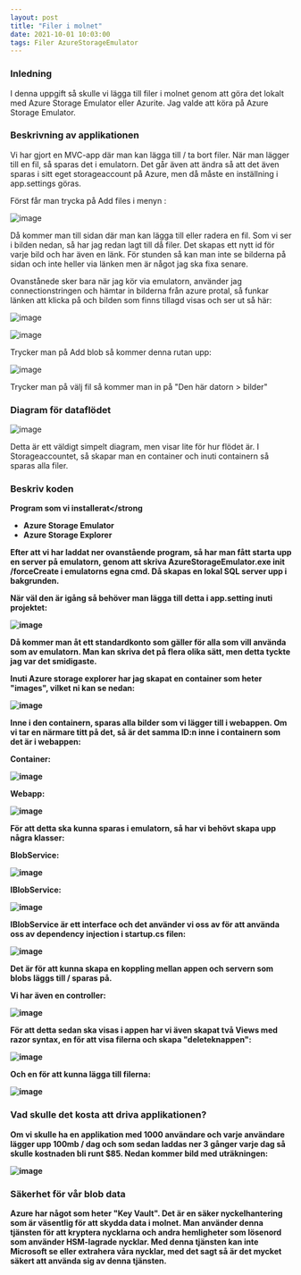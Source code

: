 ```yaml
---
layout: post
title: "Filer i molnet"
date: 2021-10-01 10:03:00
tags: Filer AzureStorageEmulator 
--- 
```


### Inledning

I denna uppgift så skulle vi lägga till filer i molnet genom att göra det lokalt med Azure Storage Emulator eller Azurite. 
Jag valde att köra på Azure Storage Emulator. 

### Beskrivning av applikationen

Vi har gjort en MVC-app där man kan lägga till / ta bort filer. När man lägger till en fil, så sparas det i emulatorn. 
Det går även att ändra så att det även sparas i sitt eget storageaccount på Azure, men då måste en inställning i app.settings göras.

Först får man trycka på Add files i menyn :

![image](https://user-images.githubusercontent.com/65369996/135588422-8f881f85-47d9-46bc-8cbf-aaf5dea045c5.png)

Då kommer man till sidan där man kan lägga till eller radera en fil. Som vi ser i bilden nedan, så har jag redan lagt till då filer. 
Det skapas ett nytt id för varje bild och har även en länk. För stunden så kan man inte se bilderna på sidan och inte heller via länken
men är något jag ska fixa senare. 

Ovanstånede sker bara när jag kör via emulatorn, använder jag connectionstringen och hämtar in bilderna
från azure protal, så funkar länken att klicka på och bilden som finns tillagd visas och ser ut så här:

![image](https://user-images.githubusercontent.com/65369996/135756119-529731b9-6270-41c2-8431-0ecf55ac3203.png)


![image](https://user-images.githubusercontent.com/65369996/135588711-10162827-b998-452e-a077-0e126307a347.png)

Trycker man på Add blob så kommer denna rutan upp:

![image](https://user-images.githubusercontent.com/65369996/135589038-69a53190-4385-42c8-a553-08d2a2472c86.png)

Trycker man på välj fil så kommer man in på "Den här datorn > bilder" 

### Diagram för dataflödet

![image](https://user-images.githubusercontent.com/65369996/135596630-8522e8d7-c5d6-4755-82cf-583c82754d89.png)

Detta är ett väldigt simpelt diagram, men visar lite för hur flödet är.
I Storageaccountet, så skapar man en container och inuti containern så sparas alla filer.


### Beskriv koden

  <strong>Program som vi installerat</strong
  * Azure Storage Emulator
  * Azure Storage Explorer
  
  Efter att vi har laddat ner ovanstående program, så har man fått starta upp en server på emulatorn, genom att skriva AzureStorageEmulator.exe init /forceCreate i
  emulatorns egna cmd. 
  Då skapas en lokal SQL server upp i bakgrunden.
  
  När väl den är igång så behöver man lägga till detta i app.setting inuti projektet:

  ![image](https://user-images.githubusercontent.com/65369996/135591107-17ed605b-1812-4310-b7cc-0f3d35b71526.png)
  
  Då kommer man åt ett standardkonto som gäller för alla som vill använda som av emulatorn.
  Man kan skriva det på flera olika sätt, men detta tyckte jag var det smidigaste. 
  
  Inuti Azure storage explorer har jag skapat en container som heter "images", vilket ni kan se nedan:
  
  ![image](https://user-images.githubusercontent.com/65369996/135591395-e61d336f-acb9-41ae-aa14-9ec6bb75f9b9.png)
  
  Inne i den containern, sparas alla bilder som vi lägger till i webappen. Om vi tar en närmare titt på det, så är det 
  samma ID:n inne i containern som det är i webappen:
  
  Container: 
  
  ![image](https://user-images.githubusercontent.com/65369996/135591657-df1b8695-e6c1-4e52-87b5-bb4db83a4c9c.png)

  Webapp:
  
  ![image](https://user-images.githubusercontent.com/65369996/135591781-b8a5a06c-f943-433a-89c0-979c2cfdb176.png)
  
  För att detta ska kunna sparas i emulatorn, så har vi behövt skapa upp några klasser:
  
  BlobService:

  ![image](https://user-images.githubusercontent.com/65369996/135592374-d64a3f29-a4ca-4308-ae81-90621d09cbfb.png)
  
  IBlobService:
  
  ![image](https://user-images.githubusercontent.com/65369996/135592471-fa697dd3-8431-4bba-96ac-44bc0a72f7ff.png)
  
  IBlobService är ett interface och det använder vi oss av för att använda oss av dependency injection i startup.cs filen:
  
  ![image](https://user-images.githubusercontent.com/65369996/135592663-ac63f53b-c4e7-4077-ba4a-90e14327c9b6.png)
  
  Det är för att kunna skapa en koppling mellan appen och servern som blobs läggs till / sparas på. 
  
  Vi har även en controller: 
  
  ![image](https://user-images.githubusercontent.com/65369996/135592941-fe7bd985-8a6a-49f0-b628-f0d68107a10b.png)

  För att detta sedan ska visas i appen har vi även skapat två Views med razor syntax,
  en för att visa filerna och skapa "deleteknappen": 
  
  ![image](https://user-images.githubusercontent.com/65369996/135593162-29dab1f7-4d0f-44c2-936f-3e977ad709e0.png)
  
  Och en för att kunna lägga till filerna:

  ![image](https://user-images.githubusercontent.com/65369996/135593310-50d7b57a-c7b4-4789-b3ee-85d15a763994.png)

  ### Vad skulle det kosta att driva applikationen?
  
  Om vi skulle ha en applikation med 1000 användare och varje användare lägger upp 100mb / dag och som sedan laddas ner 3 gånger varje dag
  så skulle kostnaden bli runt $85. Nedan kommer bild med uträkningen:

  ![image](https://user-images.githubusercontent.com/65369996/135746515-2ccd1beb-a67a-4be6-b813-f6b80e5c3590.png)


  ### Säkerhet för vår blob data
  
  Azure har något som heter "Key Vault". Det är en säker nyckelhantering som är väsentlig för att skydda data i molnet. 
  Man använder denna tjänsten för att kryptera nycklarna och andra hemligheter som lösenord som använder HSM-lagrade nycklar.
  Med denna tjänsten kan inte Microsoft se eller extrahera våra nycklar, med det sagt så är det mycket säkert att använda sig av denna tjänsten. 
  
  
  
  
  

  
  

  


